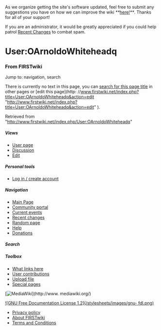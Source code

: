 As we organize getting the site's software updated, feel free to submit any
suggestions you have on how we can improve the wiki
_**_[here!](/index.php/User:Hallry/Suggestions "User:Hallry/Suggestions"
)_**_. Thanks for all of your support!

If you are an administrator, it would be greatly appreciated if you could help
patrol [Recent Changes](/index.php/Special:Recentchanges
"Special:Recentchanges" ) to combat spam.

# User:OArnoldoWhiteheadq

### From FIRSTwiki

Jump to: navigation, search

There is currently no text in this page, you can [search for this page
title](/index.php/Special:Search/OArnoldoWhiteheadq
"Special:Search/OArnoldoWhiteheadq" ) in other pages or [edit this page](http:
//www.firstwiki.net/index.php?title=User:OArnoldoWhiteheadq&action=edit
"http://www.firstwiki.net/index.php?title=User:OArnoldoWhiteheadq&action=edit"
).

Retrieved from "<http://www.firstwiki.net/index.php/User:OArnoldoWhiteheadq>"

##### Views

  * [User page](/index.php?title=User:OArnoldoWhiteheadq&action=edit)
  * [Discussion](/index.php?title=User_talk:OArnoldoWhiteheadq&action=edit)
  * [Edit](/index.php?title=User:OArnoldoWhiteheadq&action=edit)

##### Personal tools

  * [Log in / create account](/index.php?title=Special:Userlogin&returnto=User:OArnoldoWhiteheadq)

[](/index.php/Main_Page "Main Page" )

##### Navigation

  * [Main Page](/index.php/Main_Page)
  * [Community portal](/index.php/FIRSTwiki:Community_portal)
  * [Current events](/index.php/Current_events)
  * [Recent changes](/index.php/Special:Recentchanges)
  * [Random page](/index.php/Special:Random)
  * [Help](/index.php/FIRSTwiki:Help)
  * [Donations](/index.php/FIRSTwiki:Site_support)

##### Search



##### Toolbox

  * [What links here](/index.php/Special:Whatlinkshere/User:OArnoldoWhiteheadq)
  * [User contributions](/index.php/Special:Contributions/OArnoldoWhiteheadq)
  * [Upload file](/index.php/Special:Upload)
  * [Special pages](/index.php/Special:Specialpages)

[![MediaWiki](/skins/common/images/poweredby_mediawiki_88x31.png)](http://www.
mediawiki.org/)

[![GNU Free Documentation License 1.2](/stylesheets/images/gnu-
fdl.png)](http://www.gnu.org/copyleft/fdl.html)

  * [Privacy policy](/index.php/FIRSTwiki:Privacy_policy "FIRSTwiki:Privacy policy" )
  * [About FIRSTwiki](/index.php/FIRSTwiki:About "FIRSTwiki:About" )
  * [Terms and Conditions](/index.php/FIRSTwiki:Terms_and_conditions "FIRSTwiki:Terms and conditions" )


